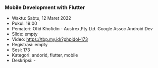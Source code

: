 ### Mobile Development with Flutter 

- Waktu: Sabtu, 12 Maret 2022
- Pukul: 19:00
- Pemateri: Ofid Khofidin - Austrex,Pty Ltd. Google Assoc Android Dev
- Slide: empty
- Video: https://tbp.my.id/?phpidol-173
- Registrasi: empty
- Sesi: 173
- Kategori: andorid, flutter, mobile
- Deskripsi: -
